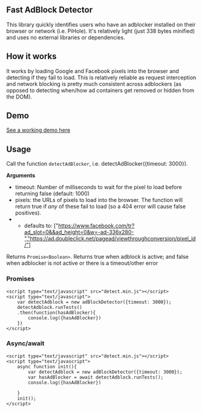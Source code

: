 ## Fast AdBlock Detector

This library quickly identifies users who have an adblocker installed on their browser or network (i.e. PiHole). It's relatively light (just 338 bytes minified) and uses no external libraries or dependencies.

## How it works

It works by loading Google and Facebook pixels into the browser and detecting if they fail to load. This is relatively reliable as request interception and network blocking is pretty much consistent across adblockers (as opposed to detecting when/how ad containers get removed or hidden from the DOM).

## Demo

[See a working demo here](https://kiwialec.github.io/fast-adblock-detector/demo.html)

## Usage

Call the function `detectAdBlocker`, i.e. detectAdBlocker({timeout: 3000}).

**Arguments**

- timeout: Number of milliseconds to wait for the pixel to load before returning false (default: 1000)
- pixels: the URLs of pixels to load into the browser. The function will return true if _any_ of these fail to load (so a 404 error will cause false positives).
- - defaults to: ["https://www.facebook.com/tr?ad_slot=0&&ad_height=0&w=-ad-336x280-","https://ad.doubleclick.net/pagead/viewthroughconversion/pixel_id/"]

Returns `Promise<Boolean>`. Returns true when adblock is active; and false when adblocker is not active or there is a timeout/other error

### Promises 

```
<script type="text/javascript" src="detect.min.js"></script>
<script type="text/javascript">
    var detectAdblock = new adBlockDetector({timeout: 3000});
    detectAdblock.runTests()
    .then(function(hasAdBlocker){
        console.log({hasAdBlocker})
    })
</script>
```

### Async/await 

```
<script type="text/javascript" src="detect.min.js"></script>
<script type="text/javascript">
    async function init(){
        var detectAdblock = new adBlockDetector({timeout: 3000});
        var hasAdBlocker = await detectAdblock.runTests();
        console.log({hasAdBlocker})
        
    }
    init();
</script>
```